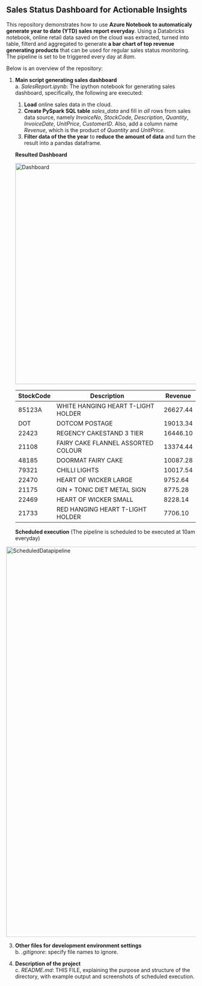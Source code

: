 ## Sales Status Dashboard for Actionable Insights

This repository demonstrates how to use **Azure Notebook to automaticaly generate year to date (YTD) sales report everyday**. Using a Databricks notebook, online retail data saved on the cloud was extracted, turned into table, filterd and aggregated to generate **a bar chart of top revenue generating products** that can be used for regular sales status monitoring. The pipeline is set to be triggered every day at _8am_.

Below is an overview of the repository:
   
1. **Main script generating sales dashboard**
   <br>a. _SalesReport.ipynb_: The ipython notebook for generating sales dashboard, specifically, the following are executed:
   1. **Load** online sales data in the cloud.
   2. **Create PySpark SQL table** _sales_data_ and fill in _all_ rows from sales data source, namely _InvoiceNo_, _StockCode_, _Description_, _Quantity_, _InvoiceDate_, _UnitPrice_, _CustomerID_. Also, add a column name _Revenue_, which is the product of _Quantity_ and _UnitPrice_.
   3. **Filter data of the the year** to **reduce the amount of data** and turn the result into a pandas dataframe.

   **Resulted Dashboard**

   <img width="586" alt="Dashboard" src="https://github.com/nogibjj/SalesReport_YCLiu/assets/46064664/f5ff9e42-189f-403e-9f12-1886faf535d7">

   | StockCode | Description | Revenue |
   |---|---|---|
   | 85123A | WHITE HANGING HEART T-LIGHT HOLDER | 26627.44 |
   | DOT | DOTCOM POSTAGE | 19013.34 |
   | 22423 | REGENCY CAKESTAND 3 TIER | 16446.10 |
   | 21108 | FAIRY CAKE FLANNEL ASSORTED COLOUR | 13374.44 |
   | 48185 | DOORMAT FAIRY CAKE | 10087.28 |
   | 79321 | CHILLI LIGHTS | 10017.54 |
   | 22470 | HEART OF WICKER LARGE | 9752.64 |
   | 21175 | GIN + TONIC DIET METAL SIGN | 8775.28 |
   | 22469 | HEART OF WICKER SMALL | 8228.14 |
   | 21733 | RED HANGING HEART T-LIGHT HOLDER | 7706.10 |
   

   **Scheduled execution** (The pipeline is scheduled to be executed at 10am everyday)
   
  <img width="1035" alt="ScheduledDatapipeline" src="https://github.com/nogibjj/DatabricksPipeline_YCliu/assets/46064664/dd3670d8-74b8-4394-86f0-8e8972a21531">

3. **Other files for development environment settings**
   <br>b. _.gitignore_: specify file names to ignore.

4. **Description of the project**
   <br>c. _README.md_: THIS FILE, explaining the purpose and structure of the directory, with example output and screenshots of scheduled execution.

